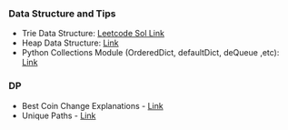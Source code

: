 ### Data Structure and Tips
- Trie Data Structure: [Leetcode Sol Link](https://leetcode.com/problems/implement-trie-prefix-tree/solution/)
- Heap Data Structure: [Link](https://www.geeksforgeeks.org/heap-queue-or-heapq-in-python/)
- Python Collections Module (OrderedDict, defaultDict, deQueue ,etc): [Link](https://www.geeksforgeeks.org/ordereddict-in-python/)


### DP
- Best Coin Change Explanations - [Link](https://leetcode.com/problems/coin-change/discuss/1320117/Python-2-approaches-%3A-BFS-Top-down-Memoized-recursion-%3A-Explained-%2B-visualized)
- Unique Paths - [Link](https://leetcode.com/problems/unique-paths/discuss/2363008/Python-oror-Detailed-Explanation-oror-Easy-Understand-oror-DP-oror-MATH)
